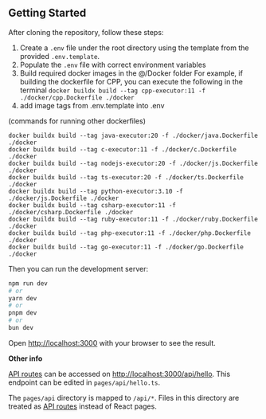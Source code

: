 ## Getting Started

After cloning the repository, follow these steps:
1. Create a `.env` file under the root directory using the template from the provided `.env.template`.
2. Populate the `.env` file with correct environment variables
3. Build required docker images in the @/Docker folder
   For example, if building the dockerfile for CPP, you can execute the following in the terminal
   `docker buildx build --tag cpp-executor:11 -f ./docker/cpp.Dockerfile ./docker`
4. add image tags from .env.template into .env

(commands for running other dockerfiles)
```
docker buildx build --tag java-executor:20 -f ./docker/java.Dockerfile ./docker
docker buildx build --tag c-executor:11 -f ./docker/c.Dockerfile ./docker
docker buildx build --tag nodejs-executor:20 -f ./docker/js.Dockerfile ./docker
docker buildx build --tag ts-executor:20 -f ./docker/ts.Dockerfile ./docker
docker buildx build --tag python-executor:3.10 -f ./docker/js.Dockerfile ./docker
docker buildx build --tag csharp-executor:11 -f ./docker/csharp.Dockerfile ./docker
docker buildx build --tag ruby-executor:11 -f ./docker/ruby.Dockerfile ./docker
docker buildx build --tag php-executor:11 -f ./docker/php.Dockerfile ./docker
docker buildx build --tag go-executor:11 -f ./docker/go.Dockerfile ./docker
```
 
Then you can run the development server:

```bash
npm run dev
# or
yarn dev
# or
pnpm dev
# or
bun dev
```
Open [http://localhost:3000](http://localhost:3000) with your browser to see the result.


**Other info**

[API routes](https://nextjs.org/docs/api-routes/introduction) can be accessed on [http://localhost:3000/api/hello](http://localhost:3000/api/hello). This endpoint can be edited in `pages/api/hello.ts`.

The `pages/api` directory is mapped to `/api/*`. Files in this directory are treated as [API routes](https://nextjs.org/docs/api-routes/introduction) instead of React pages.
